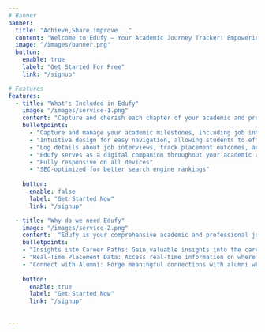 ```yaml
---
# Banner
banner:
  title: "Achieve,Share,improve .."
  content: "Welcome to Edufy – Your Academic Journey Tracker! Empowering our college students to seamlessly record and celebrate their professional milestones. Whether it's acing that job interview, securing a coveted placement, or pursuing advanced studies, Edufy is your digital companion."
  image: "/images/banner.png"
  button:
    enable: true
    label: "Get Started For Free"
    link: "/signup"

# Features
features:
  - title: "What's Included in Edufy"
    image: "/images/service-1.png"
    content: "Capture and cherish each chapter of your academic and professional adventure with us"
    bulletpoints:
      - "Capture and manage your academic milestones, including job interviews, placements, and master's program applications."
      - "Intuitive design for easy navigation, allowing students to effortlessly input and access their information"
      - "Log details about job interviews, track placement outcomes, and record information related to pursuing advanced studies"
      - "Edufy serves as a digital companion throughout your academic and professional journey, helping you document and reflect on your achievements"
      - "Fully responsive on all devices"
      - "SEO-optimized for better search engine rankings"
      
    button:
      enable: false
      label: "Get Started Now"
      link: "/signup"

  - title: "Why do we need Edufy"
    image: "/images/service-2.png"
    content:  "Edufy is your comprehensive academic and professional journey tracker, designed to bridge the gap between academic achievements and career success. It offers a range of benefits for students and universities alike. Some of the key features include:"
    bulletpoints:
    - "Insights into Career Paths: Gain valuable insights into the career paths of your seniors, fostering a sense of community and connection."
    - "Real-Time Placement Data: Access real-time information on where fellow students have been placed, providing transparency and valuable insights into career opportunities."
    - "Connect with Alumni: Forge meaningful connections with alumni who have walked a similar academic path, gaining guidance and mentorship for your own journey."
    
    button:
      enable: true
      label: "Get Started Now"
      link: "/signup"

  
---
```


